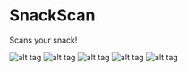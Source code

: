 # SnackScan
Scans your snack!

<!-- ![alt tag](https://github.com/an1519/SnackScan/blob/master/images/IMG_3088.png) -->
![alt tag](https://github.com/an1519/SnackScan/blob/master/images/IMG_3089.png)
![alt tag](https://github.com/an1519/SnackScan/blob/master/images/IMG_3090.png)
![alt tag](https://github.com/an1519/SnackScan/blob/master/images/IMG_3091.png)
![alt tag](https://github.com/an1519/SnackScan/blob/master/images/IMG_3094.png)
![alt tag](https://github.com/an1519/SnackScan/blob/master/images/IMG_3095.png)
